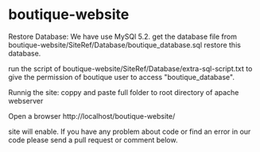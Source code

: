 boutique-website
================

Restore Database:
We have use MySQl 5.2.
get the database file from boutique-website/SiteRef/Database/boutique_database.sql
restore this database.

run the script of boutique-website/SiteRef/Database/extra-sql-script.txt to give the 
permission of boutique user to access "boutique_database".

Runnig the site:
coppy and paste full folder to root directory of apache webserver

Open a browser 
http://localhost/boutique-website/

site will enable.
If you have any problem about code or find an error in our code please send a pull request or comment below.
